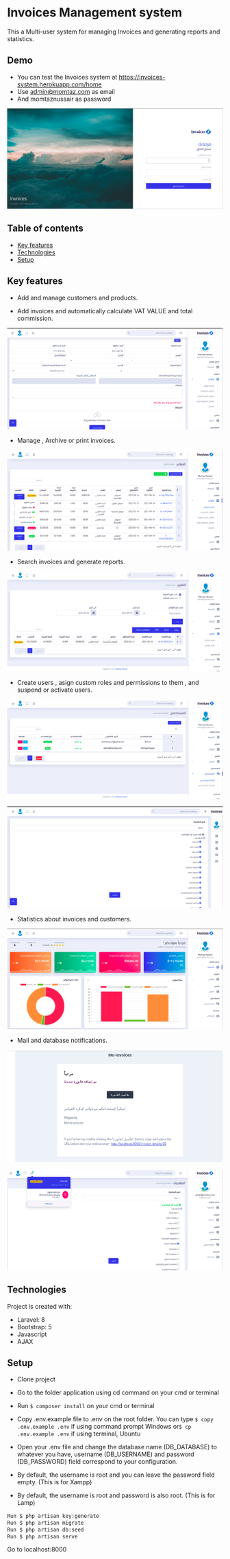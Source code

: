 # Invoices Management system
This a Multi-user system for managing Invoices and generating reports and statistics.
## Demo 
 - You can test the Invoices system at  https://invoices-system.herokuapp.com/home
 - Use admin@momtaz.com as email
 - And momtaznussair as password

![alt text](https://github.com/momtaznussair/Invoices/blob/main/shots/login.png?raw=true)

## Table of contents
* [Key features](#Key-features)
* [Technologies](#technologies)
* [Setup](#setup)

## Key features
- Add and manage customers and products.

- Add invoices and automatically calculate VAT VALUE and total commission.

![add](https://github.com/momtaznussair/Invoices/blob/main/shots/add.png?raw=true "add invoice")

- Manage , Archive or print invoices.

![operations](https://github.com/momtaznussair/Invoices/blob/main/shots/operations.png?raw=true "operations")

- Search invoices and generate reports.

![reports](https://github.com/momtaznussair/Invoices/blob/main/shots/reports.png?raw=true "reports")

- Create users , asign custom roles and permissions to them , and suspend or activate users.

![users](https://github.com/momtaznussair/Invoices/blob/main/shots/users.png?raw=true "users")

![permissions](https://github.com/momtaznussair/Invoices/blob/main/shots/permissions.png?raw=true "permissions")

- Statistics about invoices and customers.

![main](https://github.com/momtaznussair/Invoices/blob/main/shots/main.png?raw=true "main")

- Mail and database notifications.

![mail](https://github.com/momtaznussair/Invoices/blob/main/shots/mail.png?raw=true "mail")

![notification](https://github.com/momtaznussair/Invoices/blob/main/shots/notification.png?raw=true "notification")

	
## Technologies
Project is created with:
* Laravel: 8
* Bootstrap: 5
* Javascript
* AJAX
	
## Setup
- Clone project

- Go to the folder application using cd command on your cmd or terminal
- Run ``` $ composer install ``` on your cmd or terminal
- Copy .env.example file to .env on the root folder. You can type ``` $ copy .env.example .env ``` if using command prompt Windows or``` $ cp .env.example .env ``` if using terminal, Ubuntu
- Open your .env file and change the database name (DB_DATABASE) to whatever you have, username (DB_USERNAME) and password (DB_PASSWORD) field correspond to your configuration.
- By default, the username is root and you can leave the password field empty. (This is for Xampp)
- By default, the username is root and password is also root. (This is for Lamp)
```
Run $ php artisan key:generate
Run $ php artisan migrate
Run $ php artisan db:seed
Run $ php artisan serve

```
Go to localhost:8000
  


